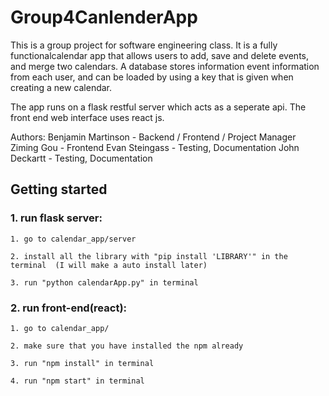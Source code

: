 # Group4CanlenderApp

This is a group project for software engineering class. It is a fully functionalcalendar app that allows users to add, save and delete events, and merge two calendars. A database stores information event information from each user, and can be loaded by using a key that is given when creating a new calendar. 

The app runs on a flask restful server which acts as a seperate api. The front end web interface uses react js. 

Authors:
Benjamin Martinson - Backend / Frontend / Project Manager
Ziming Gou - Frontend
Evan Steingass - Testing, Documentation
John Deckartt - Testing, Documentation

## Getting started

### 1. run flask server:

    1. go to calendar_app/server
    
    2. install all the library with "pip install 'LIBRARY'" in the terminal  (I will make a auto install later)
    
    3. run "python calendarApp.py" in terminal

### 2. run front-end(react):

    1. go to calendar_app/
    
    2. make sure that you have installed the npm already
    
    3. run "npm install" in terminal
    
    4. run "npm start" in terminal
    
   

